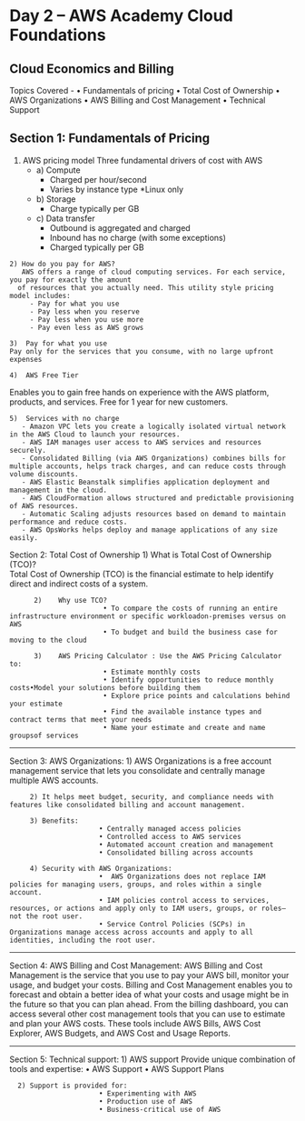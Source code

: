 # Day 2 – AWS Academy Cloud Foundations  

## Cloud Economics and Billing

Topics Covered -
• Fundamentals of pricing
• Total Cost of Ownership
• AWS Organizations
• AWS Billing and Cost Management
• Technical Support

## Section 1: Fundamentals of Pricing
   1) AWS pricing model
   Three fundamental drivers of cost with AWS
      - a) Compute
          - Charged per hour/second
          - Varies by instance type
            *Linux only
      - b) Storage
         - Charge typically per GB
      - c) Data transfer
         - Outbound is aggregated and charged
         - Inbound has no charge  (with some exceptions)
         - Charged typically per GB

    2) How do you pay for AWS?
       AWS offers a range of cloud computing services. For each service, you pay for exactly the amount 
      of resources that you actually need. This utility style pricing model includes:
         - Pay for what you use
         - Pay less when you reserve
         - Pay less when you use more
         - Pay even less as AWS grows

    3)	Pay for what you use
    Pay only for the services that you consume, with no large upfront expenses

    4)	AWS Free Tier
    
   Enables you to gain free hands on experience with the AWS  platform, products, and services. Free for 1 year for new customers.

    5)	Services with no charge
       - Amazon VPC lets you create a logically isolated virtual network in the AWS Cloud to launch your resources.
       - AWS IAM manages user access to AWS services and resources securely.
       - Consolidated Billing (via AWS Organizations) combines bills for multiple accounts, helps track charges, and can reduce costs through volume discounts.
       - AWS Elastic Beanstalk simplifies application deployment and management in the cloud.
       - AWS CloudFormation allows structured and predictable provisioning of AWS resources.
       - Automatic Scaling adjusts resources based on demand to maintain performance and reduce costs.
       - AWS OpsWorks helps deploy and manage applications of any size easily.

Section 2: Total Cost of Ownership
          1)	What is Total Cost of Ownership (TCO)?                                                   
                Total Cost of Ownership (TCO) is the financial estimate to help identify direct and indirect costs of a system.

          2)	Why use TCO?
                           • To compare the costs of running an entire infrastructure environment or specific workloadon-premises versus on AWS
                           • To budget and build the business case for moving to the cloud

          3)	AWS Pricing Calculator : Use the AWS Pricing Calculator to:
                           • Estimate monthly costs
                           • Identify opportunities to reduce monthly costs•Model your solutions before building them
                           • Explore price points and calculations behind your estimate
                           • Find the available instance types and contract terms that meet your needs
                           • Name your estimate and create and name groupsof services
--------------------------------------------------------------------------------------------------------------------------------------------------------------------------------

Section 3: AWS Organizations:
         1) AWS Organizations is a free account management service that lets you consolidate and centrally manage multiple AWS accounts. 

         2) It helps meet budget, security, and compliance needs with features like consolidated billing and account management.

         3) Benefits:
                          •	Centrally managed access policies
                          •	Controlled access to AWS services
                          •	Automated account creation and management
                          •	Consolidated billing across accounts

         4) Security with AWS Organizations:
                          •	 AWS Organizations does not replace IAM policies for managing users, groups, and roles within a single account.
                          • IAM policies control access to services, resources, or actions and apply only to IAM users, groups, or roles—not the root user.
                          •	Service Control Policies (SCPs) in Organizations manage access across accounts and apply to all identities, including the root user.

--------------------------------------------------------------------------------------------------------------------------------------------------------------------------------

Section 4: AWS Billing and Cost Management:
         AWS Billing and Cost Management is the service that you use to pay your AWS bill, monitor your usage, and budget your costs. 
         Billing and Cost Management enables you to forecast and obtain a better idea of what your costs and usage might be in the future so that you can plan ahead.
         From the billing dashboard, you can access several other cost management tools that you can use to estimate and plan your AWS costs.
         These tools include AWS Bills, AWS Cost Explorer, AWS Budgets, and AWS Cost and Usage Reports.

--------------------------------------------------------------------------------------------------------------------------------------------------------------------------------

Section 5: Technical support:
      1) AWS support Provide unique combination of tools and expertise:
                          • AWS Support 
                          • AWS Support Plans	

      2) Support is provided for:
                          • Experimenting with AWS
                          • Production use of AWS
                          • Business-critical use of AWS




